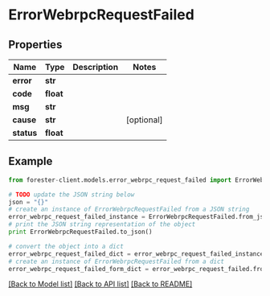 # ErrorWebrpcRequestFailed


## Properties

Name | Type | Description | Notes
------------ | ------------- | ------------- | -------------
**error** | **str** |  | 
**code** | **float** |  | 
**msg** | **str** |  | 
**cause** | **str** |  | [optional] 
**status** | **float** |  | 

## Example

```python
from forester-client.models.error_webrpc_request_failed import ErrorWebrpcRequestFailed

# TODO update the JSON string below
json = "{}"
# create an instance of ErrorWebrpcRequestFailed from a JSON string
error_webrpc_request_failed_instance = ErrorWebrpcRequestFailed.from_json(json)
# print the JSON string representation of the object
print ErrorWebrpcRequestFailed.to_json()

# convert the object into a dict
error_webrpc_request_failed_dict = error_webrpc_request_failed_instance.to_dict()
# create an instance of ErrorWebrpcRequestFailed from a dict
error_webrpc_request_failed_form_dict = error_webrpc_request_failed.from_dict(error_webrpc_request_failed_dict)
```
[[Back to Model list]](../README.md#documentation-for-models) [[Back to API list]](../README.md#documentation-for-api-endpoints) [[Back to README]](../README.md)


